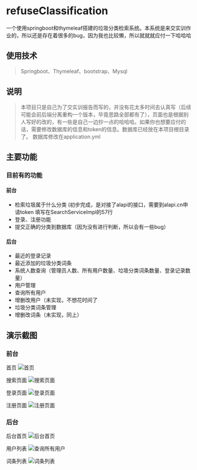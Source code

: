 # refuseClassification
一个使用springboot和thymeleaf搭建的垃圾分类检索系统。本系统是来交实训作业的，所以还是存在着很多的bug，因为我也比较懒，所以就就就应付一下哈哈哈
## 使用技术
> Springboot、Thymeleaf、bootstrap、Mysql
## 说明
> 本项目只是自己为了交实训报告而写的，并没有花太多时间去认真写（后续可能会前后端分离重构一个版本，毕竟思路全部都有了），页面也是根据别人写好的改的，有一些是自己一边抄一点的哈哈哈。如果你也想要应付的话，需要修改数据库的信息和token的信息。数据库已经放在本项目根目录了。
> 数据库修改在application.yml
## 主要功能
### 目前有的功能
#### 前台
* 检索垃圾属于什么分类 (初步完成，是对接了alapi的接口，需要到alapi.cn申请token 填写在SearchServiceImpl的57行
* 登录、注册功能
* 提交正确的分类到数据库（因为没有进行判断，所以会有一些bug）
#### 后台
* 最近的登录记录
* 最近添加的垃圾分类词条
* 系统人数查询（管理员人数、所有用户数量、垃圾分类词条数量、登录记录数量）
* 用户管理
* 查询所有用户
* 增删改用户（未实现，不想花时间了
* 垃圾分类词条管理
* 增删改词条（未实现，同上）
## 演示截图
### 前台
首页
![首页](https://s2.loli.net/2021/12/11/D6ZXG3LmchNRwFC.png)

搜索页面
![搜索页面](https://s2.loli.net/2021/12/11/IogMdE3lRQKL1wJ.png)

登录页面
![登录页面](https://s2.loli.net/2021/12/11/mQ2hjxwsuJ5BFAH.png)

注册页面
![注册页面](https://s2.loli.net/2021/12/11/jme6gbaSiIFKqET.png)

### 后台
后台首页
![后台首页](https://s2.loli.net/2021/12/11/EdsXt1LTU2yAxi5.png)

用户列表
![查询所有用户](https://s2.loli.net/2021/12/11/ubJDcqEko2dBYQi.png)

词条列表
![词条列表](https://s2.loli.net/2021/12/11/tPwe1JkjRSMhzFr.png)
